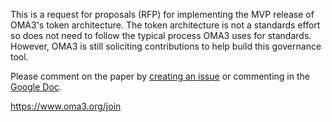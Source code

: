 This is a request for proposals (RFP) for implementing the MVP release of OMA3's token architecture.  The token architecture is not a standards effort so does not need to follow the typical process OMA3 uses for standards.  However, OMA3 is still soliciting contributions to help build this governance tool.

Please comment on the paper by [creating an issue](https://github.com/oma3dao/token-mvp-rfp/issues/new) or commenting in the [Google Doc](https://docs.google.com/document/d/1m6lUNzhqJGCLUPqH_8g3wOP0eiYmZWBj7LGVb_BGE9s/).

https://www.oma3.org/join
